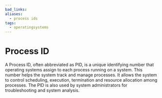 ```yaml
---
bad_links: 
aliases:
  - process ids
tags:
  - operatingsystems
---
```

# Process ID

A Process ID, often abbreviated as PID, is a unique identifying number that operating systems assign to each process running on a system. This number helps the system track and manage processes. It allows the system to control scheduling, execution, termination and resource allocation among processes. The PID is also used by system administrators for troubleshooting and system analysis.
